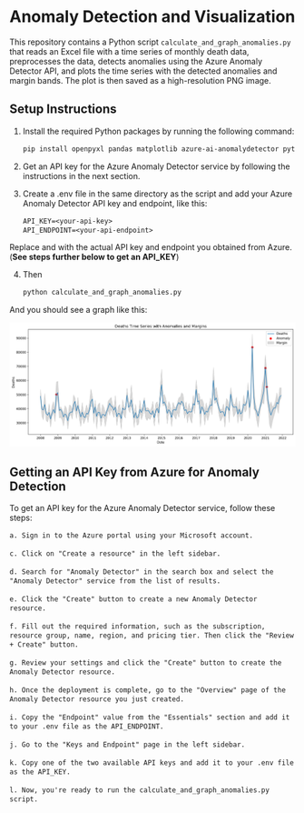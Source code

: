# Anomaly Detection and Visualization

This repository contains a Python script `calculate_and_graph_anomalies.py` that reads an Excel file with a time series of monthly death data, preprocesses the data, detects anomalies using the Azure Anomaly Detector API, and plots the time series with the detected anomalies and margin bands. The plot is then saved as a high-resolution PNG image.


## Setup Instructions

1. Install the required Python packages by running the following command:
    ```bash
    pip install openpyxl pandas matplotlib azure-ai-anomalydetector python-decouple
    ```
2. Get an API key for the Azure Anomaly Detector service by following the instructions in the next section.

3. Create a .env file in the same directory as the script and add your Azure Anomaly Detector API key and endpoint, like this:

    ```
    API_KEY=<your-api-key>
    API_ENDPOINT=<your-api-endpoint>
    ```

Replace <your-api-key> and <your-api-endpoint> with the actual API key and endpoint you obtained from Azure. (**See steps further below to get an API_KEY**)


4. Then 
    ```bash
    python calculate_and_graph_anomalies.py
    ```

And you should see a graph like this:

![A graph showing the output of the anomaly detector](docs/example.png)



## Getting an API Key from Azure for Anomaly Detection

To get an API key for the Azure Anomaly Detector service, follow these steps:

    a. Sign in to the Azure portal using your Microsoft account.

    c. Click on "Create a resource" in the left sidebar.

    d. Search for "Anomaly Detector" in the search box and select the "Anomaly Detector" service from the list of results.

    e. Click the "Create" button to create a new Anomaly Detector resource.

    f. Fill out the required information, such as the subscription, resource group, name, region, and pricing tier. Then click the "Review + Create" button.

    g. Review your settings and click the "Create" button to create the Anomaly Detector resource.

    h. Once the deployment is complete, go to the "Overview" page of the Anomaly Detector resource you just created.

    i. Copy the "Endpoint" value from the "Essentials" section and add it to your .env file as the API_ENDPOINT.

    j. Go to the "Keys and Endpoint" page in the left sidebar.

    k. Copy one of the two available API keys and add it to your .env file as the API_KEY.

    l. Now, you're ready to run the calculate_and_graph_anomalies.py script.
